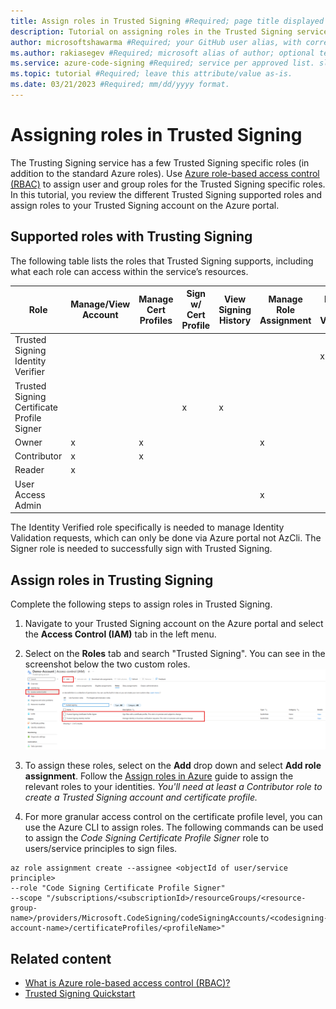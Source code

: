 ```yaml
---
title: Assign roles in Trusted Signing #Required; page title displayed in search results. Include the word "tutorial". Include the brand.
description: Tutorial on assigning roles in the Trusted Signing service. #Required; article description that is displayed in search results. Include the word "tutorial".
author: microsoftshawarma #Required; your GitHub user alias, with correct capitalization.
ms.author: rakiasegev #Required; microsoft alias of author; optional team alias.
ms.service: azure-code-signing #Required; service per approved list. slug assigned by ACOM.
ms.topic: tutorial #Required; leave this attribute/value as-is.
ms.date: 03/21/2023 #Required; mm/dd/yyyy format.
---
```

# Assigning roles in Trusted Signing

The Trusting Signing service has a few Trusted Signing specific roles (in addition to the standard Azure roles). Use [Azure role-based access control (RBAC)](../role-based-access-control/overview.md) to assign user and group roles for the Trusted Signing specific roles. In this tutorial, you review the different Trusted Signing supported roles and assign roles to your Trusted Signing account on the Azure portal. 

## Supported roles with Trusting Signing
The following table lists the roles that Trusted Signing supports, including what each role can access within the service’s resources. 

| Role | Manage/View Account  | Manage Cert Profiles  | Sign w/ Cert Profile | View Signing History  | Manage Role Assignment  | Manage Identity Validation |
|--------------|----------|------------|--------------|-----------|------------|-------------|
| Trusted Signing Identity Verifier|   | |  | |  | x|
| Trusted Signing Certificate Profile Signer |   | | x | x|  | |
| Owner |  x |x |  | | x | |
| Contributor |  x |x |  | | | |
| Reader |  x | |  | | | |
| User Access Admin | | |  | |x | |

The Identity Verified role specifically is needed to manage Identity Validation requests, which can only be done via Azure portal not AzCli. The Signer role is needed to successfully sign with Trusted Signing.

## Assign roles in Trusting Signing
Complete the following steps to assign roles in Trusted Signing.

1.	Navigate to your Trusted Signing account on the Azure portal and select the **Access Control (IAM)** tab in the left menu. 
2.	Select on the **Roles** tab and search "Trusted Signing". You can see in the screenshot below the two custom roles.
![Screenshot of Azure portal UI with the Trusted Signing custom RBAC roles.](./media/trusted-signing-rbac-roles.png)

3. To assign these roles, select on the **Add** drop down and select **Add role assignment**. Follow the [Assign roles in Azure](https://docs.microsoft.com/azure/role-based-access-control/role-assignments-portal?tabs=current) guide to assign the relevant roles to your identities. _You'll need at least a Contributor role to create a Trusted Signing account and certificate profile._
4. For more granular access control on the certificate profile level, you can use the Azure CLI to assign roles. The following commands can be used to assign the _Code Signing Certificate Profile Signer_ role to users/service principles to sign files. 
```
az role assignment create --assignee <objectId of user/service principle> 
--role "Code Signing Certificate Profile Signer" 
--scope "/subscriptions/<subscriptionId>/resourceGroups/<resource-group-name>/providers/Microsoft.CodeSigning/codeSigningAccounts/<codesigning-account-name>/certificateProfiles/<profileName>" 
```

## Related content 
* [What is Azure role-based access control (RBAC)?](../role-based-access-control/overview.md)
* [Trusted Signing Quickstart](quickstart.md)
